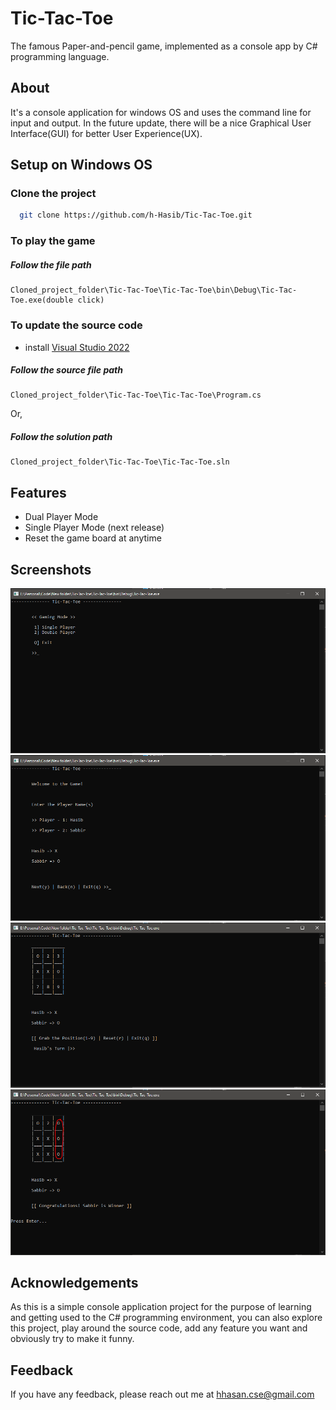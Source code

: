 
# Tic-Tac-Toe

The famous Paper-and-pencil game, implemented as a console app by C# programming language.


## About

It's a console application for windows OS and uses the command line for input and output.
In the future update, there will be a nice Graphical User Interface(GUI) for better User Experience(UX).
## Setup on Windows OS

### Clone the project

```bash
  git clone https://github.com/h-Hasib/Tic-Tac-Toe.git
```

### To play the game
##### Follow the file path
```
Cloned_project_folder\Tic-Tac-Toe\Tic-Tac-Toe\bin\Debug\Tic-Tac-Toe.exe(double click)
```

### To update the source code
- install [Visual Studio 2022](https://visualstudio.microsoft.com/downloads/) 
##### Follow the source file path
```
Cloned_project_folder\Tic-Tac-Toe\Tic-Tac-Toe\Program.cs
```
Or, 
##### Follow the solution path
```
Cloned_project_folder\Tic-Tac-Toe\Tic-Tac-Toe.sln
```
## Features

- Dual Player Mode
- Single Player Mode (next release)
- Reset the game board at anytime
## Screenshots

![App Screenshot](https://github.com/h-Hasib/Tic-Tac-Toe/blob/main/Screenshots/1.PNG?raw=true "Game start page")
![App Screenshot](https://github.com/h-Hasib/Tic-Tac-Toe/blob/main/Screenshots/2.PNG?raw=true "Player name input")
![App Screenshot](https://github.com/h-Hasib/Tic-Tac-Toe/blob/main/Screenshots/3.PNG?raw=true "Game Board")
![App Screenshot](https://github.com/h-Hasib/Tic-Tac-Toe/blob/main/Screenshots/4.PNG?raw=true "Congratulating Winner")

## Acknowledgements

As this is a simple console application project for the purpose of learning and getting used to the C# programming environment, you can also explore this project, play around the source code, add any feature you want and obviously try to make it funny. 


## Feedback

If you have any feedback, please reach out me at hhasan.cse@gmail.com


